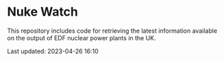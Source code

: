 # Nuke Watch

This repository includes code for retrieving the latest information available on the output of EDF nuclear power plants in the UK.

Last updated: 2023-04-26 16:10